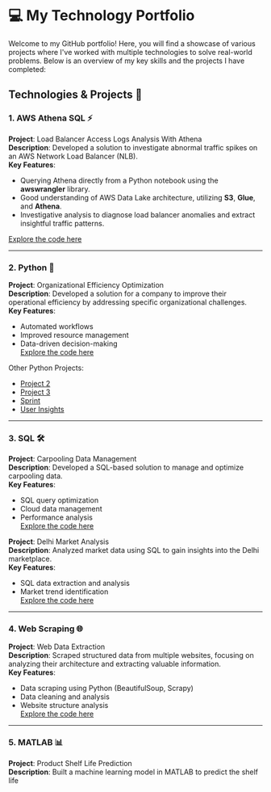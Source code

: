 # 💻 My Technology Portfolio

Welcome to my GitHub portfolio! Here, you will find a showcase of various projects where I've worked with multiple technologies to solve real-world problems. Below is an overview of my key skills and the projects I have completed:

## Technologies & Projects 🚀

### 1. AWS Athena SQL ⚡
**Project**: Load Balancer Access Logs Analysis With Athena  
**Description**: Developed a solution to investigate abnormal traffic spikes on an AWS Network Load Balancer (NLB).  
**Key Features**:
- Querying Athena directly from a Python notebook using the **awswrangler** library.
- Good understanding of AWS Data Lake architecture, utilizing **S3**, **Glue**, and **Athena**.
- Investigative analysis to diagnose load balancer anomalies and extract insightful traffic patterns.
  
[Explore the code here](./Python%20-%20AWS%20Athena/readme.md)

---

### 2. Python 🐍
**Project**: Organizational Efficiency Optimization  
**Description**: Developed a solution for a company to improve their operational efficiency by addressing specific organizational challenges.  
**Key Features**:
- Automated workflows
- Improved resource management
- Data-driven decision-making  
[Explore the code here](./Python%20-%20PhoneManufacturer/InsightProject1.ipynb)

Other Python Projects:
- [Project 2](./Python%20-%20PhoneManufacturer/InsightProject2.ipynb)
- [Project 3](./Python%20-%20PhoneManufacturer/InsightProject3.ipynb)
- [Sprint](./Python%20-%20PhoneManufacturer/InsightSprint.ipynb)
- [User Insights](./Python%20-%20PhoneManufacturer/InsightUsers.ipynb)

---

### 3. SQL 🛠️
**Project**: Carpooling Data Management  
**Description**: Developed a SQL-based solution to manage and optimize carpooling data.  
**Key Features**:
- SQL query optimization
- Cloud data management
- Performance analysis  
[Explore the code here](./SQL%20-%20CarPooling/CodeSQLCarPooling.sql)

**Project**: Delhi Market Analysis  
**Description**: Analyzed market data using SQL to gain insights into the Delhi marketplace.  
**Key Features**:
- SQL data extraction and analysis
- Market trend identification  
[Explore the code here](./SQL%20-%20DelhiMarket/SQLDelhiMarket.sql)

---

### 4. Web Scraping 🌐
**Project**: Web Data Extraction  
**Description**: Scraped structured data from multiple websites, focusing on analyzing their architecture and extracting valuable information.  
**Key Features**:
- Data scraping using Python (BeautifulSoup, Scrapy)
- Data cleaning and analysis
- Website structure analysis  
[Explore the code here](./Web%20Scrapping/CodeWebScraping%28FreeGliss%29.ipynb)

---

### 5. MATLAB 📊
**Project**: Product Shelf Life Prediction  
**Description**: Built a machine learning model in MATLAB to predict the shelf life


